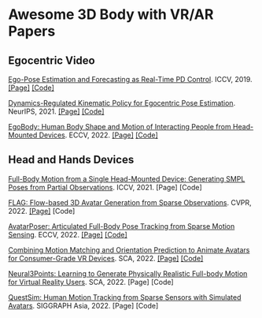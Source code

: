 # Awesome 3D Body with VR/AR Papers


## Egocentric Video

[Ego-Pose Estimation and Forecasting as Real-Time PD Control](https://arxiv.org/pdf/1906.03173.pdf). ICCV, 2019. [[Page]](https://ye-yuan.com/ego-pose/) [[Code]](https://github.com/Khrylx/EgoPose)

[Dynamics-Regulated Kinematic Policy for Egocentric Pose Estimation](https://arxiv.org/pdf/2112.07642.pdf). NeurIPS, 2021. [[Page]](https://zhengyiluo.github.io/projects/kin_poly/) [[Code]](https://github.com/KlabCMU/kin-poly)

[EgoBody: Human Body Shape and Motion of
Interacting People from Head-Mounted Devices](https://arxiv.org/pdf/2112.07642.pdf). ECCV, 2022. [[Page]](https://sanweiliti.github.io/egobody/egobody.html) [[Code]](https://github.com/sanweiliti/EgoBody)

## Head and Hands Devices

[Full-Body Motion from a Single Head-Mounted Device:
Generating SMPL Poses from Partial Observations](https://openaccess.thecvf.com/content/ICCV2021/papers/Dittadi_Full-Body_Motion_From_a_Single_Head-Mounted_Device_Generating_SMPL_Poses_ICCV_2021_paper.pdf). ICCV, 2021. [Page] [Code]

[FLAG: Flow-based 3D Avatar Generation
from Sparse Observations](https://openaccess.thecvf.com/content/CVPR2022/papers/Aliakbarian_FLAG_Flow-Based_3D_Avatar_Generation_From_Sparse_Observations_CVPR_2022_paper.pdf). CVPR, 2022. [[Page]](https://microsoft.github.io/flag/) [Code]

[AvatarPoser: Articulated Full-Body Pose
Tracking from Sparse Motion Sensing](https://arxiv.org/pdf/2207.13784.pdf). ECCV, 2022. [[Page]](https://siplab.org/projects/AvatarPoser) [[Code]](https://github.com/eth-siplab/AvatarPoser)

[Combining Motion Matching and Orientation Prediction to Animate Avatars for Consumer-Grade VR Devices](https://upc-virvig.github.io/MMVR/assets/pdf/motion_matching_vr.pdf). SCA, 2022. [[Page]](https://upc-virvig.github.io/MMVR/) [[Code]](https://github.com/UPC-ViRVIG/MMVR)

[Neural3Points: Learning to Generate Physically Realistic Full-body
Motion for Virtual Reality Users](https://arxiv.org/pdf/2209.05753.pdf). SCA, 2022. [Page] [Code]

[QuestSim: Human Motion Tracking from Sparse Sensors with
Simulated Avatars](https://arxiv.org/pdf/2209.09391.pdf). SIGGRAPH Asia, 2022. [Page] [Code]


<!-- [Expressive Body Capture: 3D Hands, Face, and Body from a Single Image](https://ps.is.tuebingen.mpg.de/uploads_file/attachment/attachment/497/SMPL-X.pdf). CVPR, 2019. [[Page]](https://smpl-x.is.tue.mpg.de) [[Code]](https://github.com/vchoutas/smplify-x) -->
